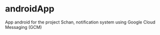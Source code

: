 # androidApp

App android for the project Schan, notification system using Google Cloud Messaging (GCM) 
